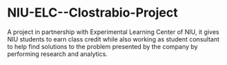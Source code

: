 # NIU-ELC--Clostrabio-Project
A project in partnership with Experimental Learning Center of NIU, it gives NIU students to earn class credit while also working as student consultant to help find solutions to the problem presented by the company by performing research and analytics. 
